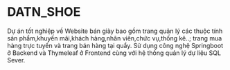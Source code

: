 # DATN_SHOE
Dự án tốt nghiệp về Website bán giày bao gồm trang quản lý các thuộc tính sản phẩm,khuyến mãi,khách hàng,nhân viên,chức vụ,thống kê..; trang mua hàng trực tuyến và trang bán hàng tại quầy.
Sử dụng công nghệ Springboot ở Backend và Thymeleaf ở Frontend cùng với hệ thống quản lý dự liệu SQL Sever.
